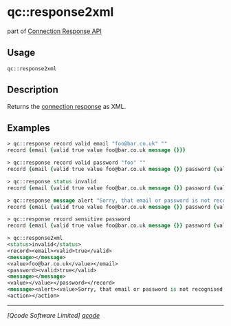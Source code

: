 qc::response2xml
===========

part of [Connection Response API](../response_api.md)

Usage
-----
`qc::response2xml`

Description
-----------
Returns the [connection response](../connection-response.md) as XML.
 

Examples
--------
```tcl
> qc::response record valid email "foo@bar.co.uk" ""
record {email {valid true value foo@bar.co.uk message {}}}

> qc::response record valid password "foo" ""
record {email {valid true value foo@bar.co.uk message {}} password {valid true value {foo} message {}}}

> qc::response status invalid
record {email {valid true value foo@bar.co.uk message {}} password {valid true value {} message {}}} status invalid

> qc::response message alert "Sorry, that email or password is not recognised."
record {email {valid true value foo@bar.co.uk message {}} password {valid true value {} message {}}} status invalid message {alert {value {Sorry, that email or password is not recognised.}}}

> qc::response record sensitive password
record {email {valid true value foo@bar.co.uk message {}} password {valid true value {} message {} sensitive true}} status invalid message {alert {value {Sorry, that email or password is not recognised.}}}

> qc::response2xml
<status>invalid</status>
<record><email><valid>true</valid>
<message></message>
<value>foo@bar.co.uk</value></email>
<password><valid>true</valid>
<message></message>
<value></value></password></record>
<message><alert><value>Sorry, that email or password is not recognised.</value></alert></message>
<action></action>
```

----------------------------------
*[Qcode Software Limited] [qcode]*

[qcode]: http://www.qcode.co.uk "Qcode Software"
